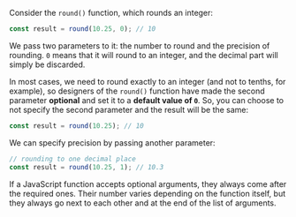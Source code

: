 
Consider the `round()` function, which rounds an integer:

```javascript
const result = round(10.25, 0); // 10
```

We pass two parameters to it: the number to round and the precision of rounding. `0` means that it will round to an integer, and the decimal part will simply be discarded.

In most cases, we need to round exactly to an integer (and not to tenths, for example), so designers of the `round()` function have made the second parameter **optional** and set it to a **default value of `0`**. So, you can choose to not specify the second parameter and the result will be the same:

```javascript
const result = round(10.25); // 10
```

We can specify precision by passing another parameter:

```javascript
// rounding to one decimal place
const result = round(10.25, 1); // 10.3
```

If a JavaScript function accepts optional arguments, they always come after the required ones. Their number varies depending on the function itself, but they always go next to each other and at the end of the list of arguments.

